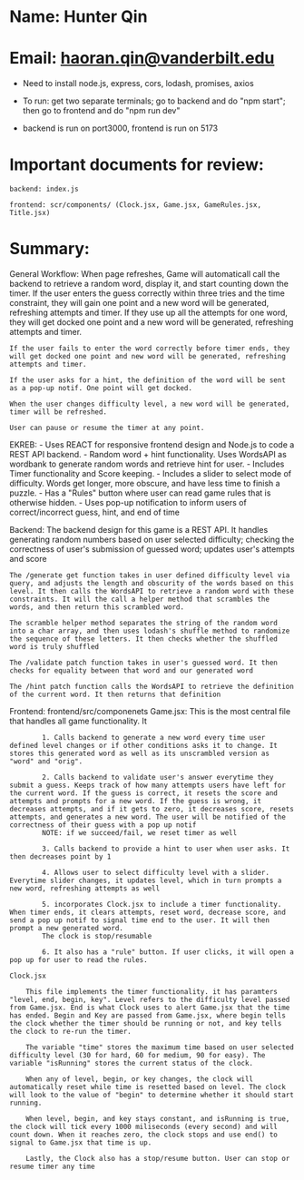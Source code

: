 # Name: Hunter Qin

# Email: haoran.qin@vanderbilt.edu

 - Need to install node.js, express, cors, lodash, promises, axios

 - To run: get two separate terminals; go to backend and do "npm start"; then go to frontend and do "npm run dev"

 - backend is run on port3000, frontend is run on 5173

# Important documents for review: 

    backend: index.js

    frontend: scr/components/ (Clock.jsx, Game.jsx, GameRules.jsx, Title.jsx)

# Summary:
General Workflow:
    When page refreshes, Game will automaticall call the backend to retrieve a random word, display it, and start counting down the timer. If the user enters the guess correctly within three tries and the time constraint, they will gain one point and a new word will be generated, refreshing attempts and timer. If they use up all the attempts for one word, they will get docked one point and a new word will be generated, refreshing attempts and timer.

    If the user fails to enter the word correctly before timer ends, they will get docked one point and new word will be generated, refreshing attempts and timer.

    If the user asks for a hint, the definition of the word will be sent as a pop-up notif. One point will get docked.

    When the user changes difficulty level, a new word will be generated, timer will be refreshed.

    User can pause or resume the timer at any point.

EKREB:
    - Uses REACT for responsive frontend design and Node.js to code a REST API backend.
    - Random word + hint functionality. Uses WordsAPI as wordbank to generate random words and  retrieve hint for user.
    - Includes Timer functionality and Score keeping.
    - Includes a slider to select mode of difficulty. Words get longer, more obscure, and have less time to finish a puzzle.
    - Has a "Rules" button where user can read game rules that is otherwise hidden.
    - Uses pop-up notification to inform users of correct/incorrect guess, hint, and end of time

Backend:
    The backend design for this game is a REST API. It handles generating random numbers based on user selected difficulty; checking the correctness of user's submission of guessed word; updates user's attempts and score

    The /generate get function takes in user defined difficulty level via query, and adjusts the length and obscurity of the words based on this level. It then calls the WordsAPI to retrieve a random word with these constraints. It will the call a helper method that scrambles the words, and then return this scrambled word.

    The scramble helper method separates the string of the random word into a char array, and then uses lodash's shuffle method to randomize the sequence of these letters. It then checks whether the shuffled word is truly shuffled

    The /validate patch function takes in user's guessed word. It then checks for equality between that word and our generated word

    The /hint patch function calls the WordsAPI to retrieve the definition of the current word. It then returns that definition

Frontend: frontend/src/componenets
    Game.jsx:
        This is the most central file that handles all game functionality. It

            1. Calls backend to generate a new word every time user defined level changes or if other conditions asks it to change. It stores this generated word as well as its unscrambled version as "word" and "orig".

            2. Calls backend to validate user's answer everytime they submit a guess. Keeps track of how many attempts users have left for the current word. If the guess is correct, it resets the score and attempts and prompts for a new word. If the guess is wrong, it decreases attempts, and if it gets to zero, it decreases score, resets attempts, and generates a new word. The user will be notified of the correctness of their guess with a pop up notif
            NOTE: if we succeed/fail, we reset timer as well

            3. Calls backend to provide a hint to user when user asks. It then decreases point by 1

            4. Allows user to select difficulty level with a slider. Everytime slider changes, it updates level, which in turn prompts a new word, refreshing attempts as well

            5. incorporates Clock.jsx to include a timer functionality. When timer ends, it clears attempts, reset word, decrease score, and send a pop up notif to signal time end to the user. It will then prompt a new generated word.
            The clock is stop/resumable

            6. It also has a "rule" button. If user clicks, it will open a pop up for user to read the rules.

    Clock.jsx
    
        This file implements the timer functionality. it has paramters "level, end, begin, key". Level refers to the difficulty level passed from Game.jsx. End is what Clock uses to alert Game.jsx that the time has ended. Begin and Key are passed from Game.jsx, where begin tells the clock whether the timer should be running or not, and key tells the clock to re-run the timer.

        The variable "time" stores the maximum time based on user selected difficulty level (30 for hard, 60 for medium, 90 for easy). The variable "isRunning" stores the current status of the clock.

        When any of level, begin, or key changes, the clock will automatically reset while time is resetted based on level. The clock will look to the value of "begin" to determine whether it should start running.

        When level, begin, and key stays constant, and isRunning is true, the clock will tick every 1000 miliseconds (every second) and will count down. When it reaches zero, the clock stops and use end() to signal to Game.jsx that time is up.

        Lastly, the Clock also has a stop/resume button. User can stop or resume timer any time
